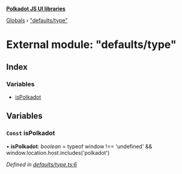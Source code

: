 **[Polkadot JS UI libraries](../README.md)**

[Globals](../globals.md) › [&quot;defaults/type&quot;](_defaults_type_.md)

# External module: "defaults/type"

## Index

### Variables

* [isPolkadot](_defaults_type_.md#const-ispolkadot)

## Variables

### `Const` isPolkadot

• **isPolkadot**: *boolean* =  typeof window !== 'undefined' && window.location.host.includes('polkadot')

*Defined in [defaults/type.ts:6](https://github.com/polkadot-js/ui/blob/e87647e/packages/ui-settings/src/defaults/type.ts#L6)*